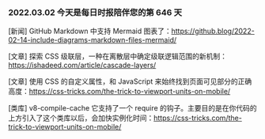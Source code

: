 ### 2022.03.02 今天是每日时报陪伴您的第 646 天

[新闻] GitHub Markdown 中支持 Mermaid 图表了：<https://github.blog/2022-02-14-include-diagrams-markdown-files-mermaid/>

[文章] 探索 CSS 级联层，一种在离散层中确定级联逻辑范围的新机制：<https://ishadeed.com/article/cascade-layers/>

[文章] 使用 CSS 的自定义属性，和 JavaScript 来始终找到页面可见部分的正确高度：<https://css-tricks.com/the-trick-to-viewport-units-on-mobile/>

[类库] v8-compile-cache 它支持了一个 require 的钩子。主要目的是在你代码的上方引入了这个类库以后，会加快实例化时间：<https://css-tricks.com/the-trick-to-viewport-units-on-mobile/>
